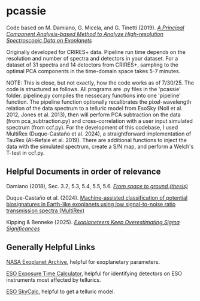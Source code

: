 # pcassie

Code based on M. Damiano, G. Micela, and G. Tinetti (2019). _[A Principal Component Analysis-based Method to Analyze High-resolution Spectroscopic Data on Exoplanets
](https://doi.org/10.3847/1538-4357/ab22b2)_

Originally developed for CRIRES+ data. Pipeline run time depends on the resolution and number of spectra and detectors in your dataset. For a dataset of 31 spectra and 14 detectors from CRIRES+, sampling to the optimal PCA components in the time-domain space takes 5-7 minutes. 

NOTE: This is close, but not exactly, how the code works as of 7/30/25. The code is structured as follows. All programs are .py files in the 'pcassie' folder. pipeline.py compiles the nessecary functions into one 'pipeline' function. The pipeline function optionally recalibrates the pixel-wavelength relation of the data spectrum to a telluric model from EsoSky (Noll et al. 2012, Jones et al. 2013), then will perform PCA subtraction on the data (from pca_subtraction.py) and cross-correlation with a user input simulated spectrum (from ccf.py). For the development of this codebase, I used MultiRex (Duque-Castaño et al. 2024), a straightforward implementation of TauRex (Al-Refaie et al. 2019). There are additional functions to inject the data with the simulated spectrum, create a S/N map, and perform a Welch's T-test in ccf.py.  

## Helpful Documents in order of relevance
Damiano (2018), Sec. 3.2, 5.3, 5.4, 5.5, 5.6. _[From space to ground (thesis)](https://discovery.ucl.ac.uk/id/eprint/10066066/7/Mario_Damiano_Thesis.pdf)_

Duque-Castaño et al. (2024). [Machine-assisted classification of potential biosignatures in Earth-like
exoplanets using low signal-to-noise ratio transmission spectra (MultiRex)](https://arxiv.org/pdf/2407.19167)

Kipping & Benneke (2025). _[Exoplaneteers Keep Overestimating Sigma Significances](https://arxiv.org/pdf/2506.05392)_

## Generally Helpful Links
[NASA Exoplanet Archive](https://exoplanetarchive.ipac.caltech.edu/), helpful for exoplanetary parameters.

[ESO Exposure Time Calculator](https://www.eso.org/observing/etc/), helpful for identifying detectors on ESO instruments most affected by tellurics.

[ESO SkyCalc](https://www.eso.org/observing/etc/bin/gen/form?INS.MODE=swspectr+INS.NAME=SKYCALC), helpful to get a telluric model.
